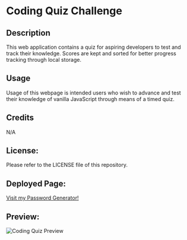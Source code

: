 # Coding Quiz Challenge

## Description
This web application contains a quiz for aspiring developers to test and track their knowledge. Scores are kept and sorted for better progress tracking through local storage. 

## Usage
Usage of this webpage is intended users who wish to advance and test their knowledge of vanilla JavaScript through means of a timed quiz.

## Credits
N/A

## License:
Please refer to the LICENSE file of this repository.

## Deployed Page: 
<a href="https://acarter867.github.io/Coding-Quiz/">Visit my Password Generator!</a>

## Preview:
<img src="./assets/photos/acarter867.Project-Preview.png" alt="Coding Quiz Preview">